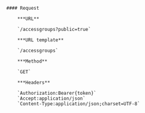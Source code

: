     #### Request

        ***URL**

        `/accessgroups?public=true`

        ***URL template**

        `/accessgroups`

        ***Method**

        `GET`

        ***Headers**

        `Authorization:Bearer{token}`
        `Accept:application/json`
        `Content-Type:application/json;charset=UTF-8`
